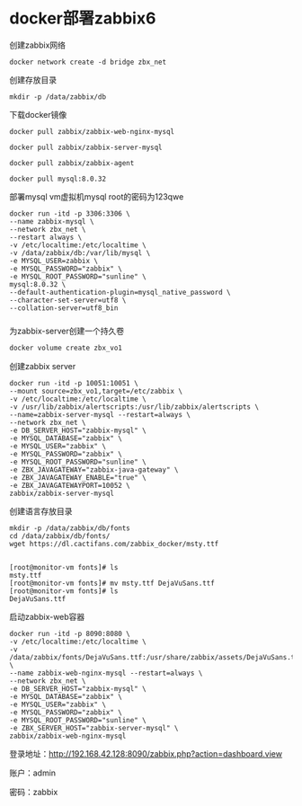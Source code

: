 # docker部署zabbix6

创建zabbix网络
```
docker network create -d bridge zbx_net
```

创建存放目录
```
mkdir -p /data/zabbix/db
```

下载docker镜像

```
docker pull zabbix/zabbix-web-nginx-mysql

docker pull zabbix/zabbix-server-mysql

docker pull zabbix/zabbix-agent

docker pull mysql:8.0.32

```





部署mysql
vm虚拟机mysql root的密码为123qwe
```
docker run -itd -p 3306:3306 \
--name zabbix-mysql \
--network zbx_net \
--restart always \
-v /etc/localtime:/etc/localtime \
-v /data/zabbix/db:/var/lib/mysql \
-e MYSQL_USER=zabbix \
-e MYSQL_PASSWORD="zabbix" \
-e MYSQL_ROOT_PASSWORD="sunline" \
mysql:8.0.32 \
--default-authentication-plugin=mysql_native_password \
--character-set-server=utf8 \
--collation-server=utf8_bin

```



### 

为zabbix-server创建一个持久卷

```bash
docker volume create zbx_vo1
```



创建zabbix server

```
docker run -itd -p 10051:10051 \
--mount source=zbx_vo1,target=/etc/zabbix \
-v /etc/localtime:/etc/localtime \
-v /usr/lib/zabbix/alertscripts:/usr/lib/zabbix/alertscripts \
--name=zabbix-server-mysql --restart=always \
--network zbx_net \
-e DB_SERVER_HOST="zabbix-mysql" \
-e MYSQL_DATABASE="zabbix" \
-e MYSQL_USER="zabbix" \
-e MYSQL_PASSWORD="zabbix" \
-e MYSQL_ROOT_PASSWORD="sunline" \
-e ZBX_JAVAGATEWAY="zabbix-java-gateway" \
-e ZBX_JAVAGATEWAY_ENABLE="true" \
-e ZBX_JAVAGATEWAYPORT=10052 \
zabbix/zabbix-server-mysql

```



创建语言存放目录

```
mkdir -p /data/zabbix/db/fonts
cd /data/zabbix/db/fonts/
wget https://dl.cactifans.com/zabbix_docker/msty.ttf
 
 
[root@monitor-vm fonts]# ls
msty.ttf
[root@monitor-vm fonts]# mv msty.ttf DejaVuSans.ttf
[root@monitor-vm fonts]# ls
DejaVuSans.ttf
```



启动zabbix-web容器

```
docker run -itd -p 8090:8080 \
-v /etc/localtime:/etc/localtime \
-v /data/zabbix/fonts/DejaVuSans.ttf:/usr/share/zabbix/assets/DejaVuSans.ttf \
--name zabbix-web-nginx-mysql --restart=always \
--network zbx_net \
-e DB_SERVER_HOST="zabbix-mysql" \
-e MYSQL_DATABASE="zabbix" \
-e MYSQL_USER="zabbix" \
-e MYSQL_PASSWORD="zabbix" \
-e MYSQL_ROOT_PASSWORD="sunline" \
-e ZBX_SERVER_HOST="zabbix-server-mysql" \
zabbix/zabbix-web-nginx-mysql
```





登录地址：http://192.168.42.128:8090/zabbix.php?action=dashboard.view

账户：admin

密码：zabbix

